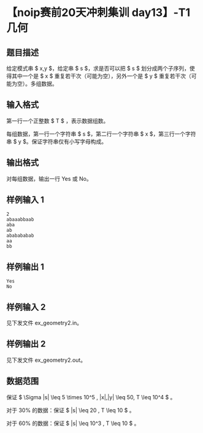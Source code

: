 # 【noip赛前20天冲刺集训 day13】-T1 几何

## 题目描述

给定模式串 $ x,y $，给定串 $ s $，求是否可以把 $ s $ 划分成两个子序列，使得其中一个是 $ x $ 重复若干次（可能为空），另外一个是 $ y $ 重复若干次（可能为空）。多组数据。

## 输入格式

第一行一个正整数 $ T $ ，表示数据组数。

每组数据，第一行一个字符串 $ s $，第二行一个字符串 $ x $，第三行一个字符串 $ y $。保证字符串仅有小写字母构成。

## 输出格式

对每组数据，输出一行 Yes 或 No。

## 样例输入 1

```text
2
abaaabbaab
aba
ab
ababababab
aa
bb
```

## 样例输出 1

```text
Yes
No
```

## 样例输入 2

见下发文件 ex_geometry2.in。

## 样例输出 2

见下发文件 ex_geometry2.out。

## 数据范围

保证 $ \Sigma |s| \leq 5 \times 10^5 , |x|,|y| \leq 50, T \leq 10^4 $ 。

对于 30% 的数据：保证 $ |s| \leq 20 , T \leq 10 $ 。

对于 60% 的数据：保证 $ |s| \leq 10^3 , T \leq 10 $ 。
